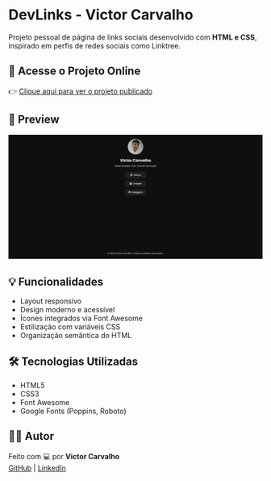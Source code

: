 # DevLinks - Victor Carvalho

Projeto pessoal de página de links sociais desenvolvido com **HTML e CSS**, inspirado em perfis de redes sociais como Linktree.

## 🔗 Acesse o Projeto Online

👉 [Clique aqui para ver o projeto publicado](https://victorcarvalhob.github.io/devlinks-victor/)

## 📸 Preview

![DevLinks Preview](assets/devlinks-preview.png)

## 💡 Funcionalidades

- Layout responsivo
- Design moderno e acessível
- Ícones integrados via Font Awesome
- Estilização com variáveis CSS
- Organização semântica do HTML

## 🛠 Tecnologias Utilizadas

- HTML5
- CSS3
- Font Awesome
- Google Fonts (Poppins, Roboto)

## 🧑‍💻 Autor

Feito com 💻 por **Victor Carvalho**  
[GitHub](https://github.com/victorcarvalhob) | [LinkedIn](https://www.linkedin.com/in/victor-carvalho-39b340358/)
